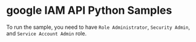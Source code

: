 google
IAM API Python Samples
======================


To run the sample, you need to have `Role Administrator`, `Security
Admin`, and `Service Account Admin` role.
